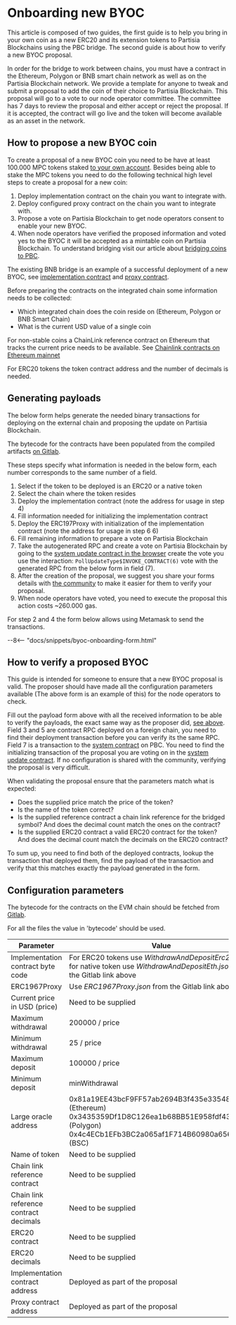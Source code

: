 # Onboarding new BYOC

This article is composed of two guides, the first guide is to help you bring in your own coin as a new ERC20 and its
extension tokens to Partisia Blockchains using the PBC
bridge. The second guide is about how to verify a new BYOC proposal.

In order for the
bridge to work between chains, you must have a contract in the Ethereum, Polygon or BNB smart chain
network as well
as on the Partisia
Blockchain network. We provide a template for anyone to tweak and submit a proposal to add the coin
of their choice to
Partisia Blockchain.
This proposal will go to a vote to our node operator committee. The committee has 7 days to
review the proposal and
either accept or reject the proposal.
If it is accepted, the contract will go live and the token will become available as an asset in the
network.

## How to propose a new BYOC coin

To create a proposal of a new BYOC coin you need to be have at least 100.000 MPC tokens
staked [to your own account](../mpc-token-model-and-account-elements.md#stakedtoself).
Besides being able to stake the MPC tokens you need to do the following
technical high level
steps to create a proposal for a new coin:

1. Deploy implementation contract on the chain you want to integrate with.
2. Deploy configured proxy contract on the chain you want to integrate with.
3. Propose a vote on Partisia Blockchain to get node operators consent to enable your new BYOC.
4. When node operators have verified the proposed information and voted yes to the BYOC it will be
   accepted as a mintable coin on Partisia Blockchain. To understand bridging visit our article
   about [bridging coins to PBC](bridging-byoc-by-sending-transactions.md#how-does-the-bridge-work).

The existing BNB bridge is an example of a successful deployment of a new BYOC,
see [implementation contract](https://bscscan.com/address/0xf393d008077c97f2632fa04a910969ac58f88e3c)
and [proxy contract](https://bscscan.com/address/0x05ee4eee70452dd555ecc3f997ea03c6fba29ac1).

Before preparing the contracts on the integrated chain some information needs to be collected:

- Which integrated chain does the coin reside on (Ethereum, Polygon or BNB Smart Chain)
- What is the current USD value of a single coin

For non-stable coins a ChainLink reference contract on Ethereum that tracks the current price needs
to be available.
See [Chainlink contracts on Ethereum mainnet](https://data.chain.link/ethereum/mainnet)

For ERC20 tokens the token contract address and the number of decimals is needed.

## Generating payloads

The below form helps generate the needed binary transactions for deploying on the external chain and
proposing the update on Partisia Blockchain.

The bytecode for the contracts have been populated from the compiled
artifacts [on Gitlab](https://gitlab.com/partisiablockchain/governance/byoc-contract-eth/-/packages/8687576).

These steps specify what information is needed in the below form, each number corresponds to the same number of a field.

1. Select if the token to be deployed is an ERC20 or a native token
2. Select the chain where the token resides
3. Deploy the implementation contract (note the address for usage in step 4)
4. Fill information needed for initializing the implementation contract
5. Deploy the ERC197Proxy with initialization of the implementation contract (note the address for
   usage in step 6 6)
6. Fill remaining information to prepare a vote on Partisia Blockchain
7. Take the autogenerated RPC and create a vote on Partisia Blockchain by going to
   the <a href="https://browser.partisiablockchain.com/contracts/04c5f00d7c6d70c3d0919fd7f81c7b9bfe16063620/proposeUpdate" target="_blank">system update contract in the browser</a>
   create the vote you use the interaction: `PollUpdateType$INVOKE_CONTRACT(6)` vote with the generated RPC from the
   below form in field (7).
8. After the creation of the proposal, we suggest you share your forms details
   with [the community](../../get-support-from-pbc-community.md) to make it easier for
   them to verify your proposal.
9. When node operators have voted, you need to execute the proposal this action costs ~260.000 gas. 

For step 2 and 4 the form below allows using Metamask to send the transactions.

--8<-- "docs/snippets/byoc-onboarding-form.html"

## How to verify a proposed BYOC

This guide is intended for someone to ensure that a new BYOC proposal is valid. The proposer should have made all the
configuration parameters available (The above form is an example of this) for the node operators to
check.

Fill out the payload form above with all the received information to be able to verify the
payloads, the exact
same
way as the proposer did, [see above](onboarding-new-byoc.md#how-to-propose-a-new-byoc-coin). Field 3 and 5 are contract
RPC deployed on a foreign chain, you need to find their deployment transaction before you can verify its the same RPC.
Field 7 is a transaction to
the [system contract](../../smart-contracts/what-is-a-smart-contract.md#the-different-contract-types-and-their-life-on-the-blockchain)
on PBC. You need to find the initializing transaction of the proposal you are voting on in
the [system update contract](https://browser.partisiablockchain.com/contracts/04c5f00d7c6d70c3d0919fd7f81c7b9bfe16063620). If
no
configuration
is shared with the community, verifying the proposal is very difficult.

When validating the proposal ensure that the parameters match what is expected:

- Does the supplied price match the price of the token?
- Is the name of the token correct?
- Is the supplied reference contract a chain link reference for the bridged symbol? And does the
  decimal count match the ones on the contract?
- Is the supplied ERC20 contract a valid ERC20 contract for the token? And does the decimal count
  match the decimals on the ERC20 contract?

To sum up, you need to find both of the deployed contracts, lookup the transaction that deployed them, find the payload
of
the transaction and verify that this matches exactly the payload generated in the form.

## Configuration parameters

The bytecode for the contracts on the EVM chain should be fetched
from [Gitlab](https://gitlab.com/partisiablockchain/governance/byoc-contract-eth/-/packages/8687576).

For all the files the value in 'bytecode' should be used.

| Parameter                              | Value                                                                                                                                                               |
|----------------------------------------|---------------------------------------------------------------------------------------------------------------------------------------------------------------------|
| Implementation contract byte code      | For ERC20 tokens use _WithdrawAndDepositErc20.json_, for native token use _WithdrawAndDepositEth.json_ from the Gitlab link above                                   |
| ERC1967Proxy                           | Use _ERC1967Proxy.json_ from the Gitlab link above                                                                                                                  |
| Current price in USD (price)           | Need to be supplied                                                                                                                                                 |
| Maximum withdrawal                     | 200000 / price                                                                                                                                                      |
| Minimum withdrawal                     | 25 / price                                                                                                                                                          |
| Maximum deposit                        | 100000 / price                                                                                                                                                      |
| Minimum deposit                        | minWithdrawal                                                                                                                                                       |
| Large oracle address                   | 0x81a19EE43bcF9FF57ab2694B3f435e3354894B3A (Ethereum)<br/>0x3435359Df1D8C126ea1b68BB51E958fdf43F8272 (Polygon)<br/>0x4c4ECb1EFb3BC2a065af1F714B60980a6562C26f (BSC) |
| Name of token                          | Need to be supplied                                                                                                                                                 |
| Chain link reference contract          | Need to be supplied                                                                                                                                                 |
| Chain link reference contract decimals | Need to be supplied                                                                                                                                                 |
| ERC20 contract                         | Need to be supplied                                                                                                                                                 |
| ERC20 decimals                         | Need to be supplied                                                                                                                                                 |
| Implementation contract address        | Deployed as part of the proposal                                                                                                                                    |
| Proxy contract address                 | Deployed as part of the proposal                                                                                                                                    |